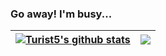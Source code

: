 ### Go away! I'm busy...

<!--
**KaloyanTs/KaloyanTs** is a ✨ _special_ ✨ repository because its `README.md` (this file) appears on your GitHub profile.

Here are some ideas to get you started:

- 🔭 I’m currently working on ...
- 🌱 I’m currently learning ...
- 👯 I’m looking to collaborate on ...
- 🤔 I’m looking for help with ...
- 💬 Ask me about ...
- 📫 How to reach me: ...
- 😄 Pronouns: ...
- ⚡ Fun fact: ...
-->


| <a href="https://github.com/anuraghazra/github-readme-stats"><img align="center" src="https://github-readme-stats.vercel.app/api?username=KaloyanTs&count_private=true&theme=dracula" alt="Turist5's github stats" /></a> | <a href="https://github.com/anuraghazra/github-readme-stats"><img align="center" src="https://github-readme-stats.vercel.app/api/top-langs/?username=KaloyanTs" /></a> |
| ------------- | ------------- |


<!--
https://github-readme-stats.vercel.app/api?username=anuraghazra&show_icons=true&include_all_commits=true&theme=buefy&hide_border=true
https://github-readme-stats.vercel.app/api/top-langs/?username=anuraghazra&layout=compact&theme=buefy&hide_border=true
-->
